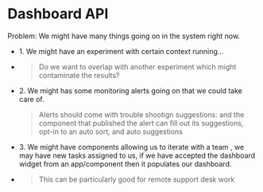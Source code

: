 # Dashboard API

Problem: We might have many things going on in the system right now.

- 1\. We might have an experiment with certain context running...
- > Do we want to overlap with another experiment which might contaminate the results?

- 2\. We might has some monitoring alerts going on that we could take care of.

  > Alerts should come with trouble shootign suggestions: and the component that published the alert can fill out its suggestions, opt-in to an auto sort, and auto suggestions

- 3\. We might have components allowing us to iterate with a team , we may have new tasks assigned to us, if we have accepted the dashboard widget from an app/component then it populates our dashboard.

- > This can be particularly good for remote support desk work
